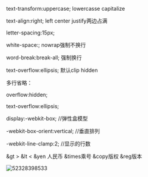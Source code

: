 text-transform:uppercase;   lowercasse  capitalize

text-align:right; left center  justify两边占满

letter-spacing:15px;

white-space:;    nowrap强制不换行

word-break:break-all;  强制换行

text-overflow:ellipsis;              默认clip    hidden

多行省略：

overflow:hidden;

text-overflow:ellipsis;

display:-webkit-box;    //弹性盒模型

-webkit-box-orient:vertical;    //垂直排列

-webkit-line-clamp:2;   //显示的行数



&gt >    &lt <     &yen 人民币  &times乘号  &copy版权  &reg版本

![52328398533](C:\Users\ZLYRHW\AppData\Local\Temp\1523283985337.png)









